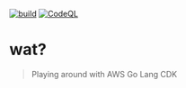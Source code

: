 [![build](https://github.com/sogyals429/cdk-go/actions/workflows/go.yml/badge.svg?branch=main)](https://github.com/sogyals429/cdk-go/actions/workflows/go.yml)
[![CodeQL](https://github.com/sogyals429/cdk-go/actions/workflows/codeql-analysis.yml/badge.svg)](https://github.com/sogyals429/cdk-go/actions/workflows/codeql-analysis.yml)

# wat?

> Playing around with AWS Go Lang CDK

